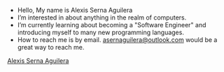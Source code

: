 -  Hello, My name is Alexis Serna Aguilera
-  I’m interested in about anything in the realm of computers.
-  I’m currently learning about becoming a "Software Engineer" and introducing myself to many new programming languages.
-  How to reach me is by email. asernaguilera@outlook.com would be a great way to reach me.
<div class="badge-base LI-profile-badge" data-locale="en_US" data-size="medium" data-theme="light" data-type="VERTICAL" data-vanity="alexis-serna-aguilera-671488242" data-version="v1"><a class="badge-base__link LI-simple-link" href="https://www.linkedin.com/in/alexis-serna-aguilera-671488242?trk=profile-badge">Alexis Serna Aguilera</a></div>
              
<!---
iiiamalex/iiiamalex is a ✨ special ✨ repository because its `README.md` (this file) appears on your GitHub profile.
You can click the Preview link to take a look at your changes.
--->
